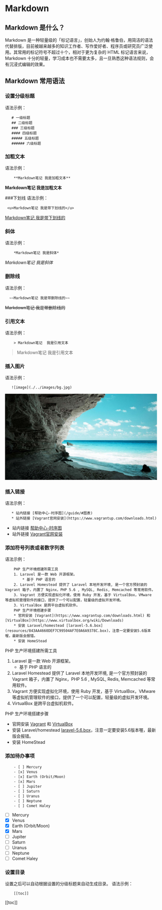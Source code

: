 

# Markdown
## Markdown 是什么？
Markdown 是一种轻量级的「标记语言」，创始人为约翰·格鲁伯，用简洁的语法代替排版，目前被越来越多的知识工作者、写作爱好者、程序员或研究员广泛使用。其常用的标记符号不超过十个，相对于更为复杂的 HTML 标记语言来说，Markdown 十分的轻量，学习成本也不需要太多，且一旦熟悉这种语法规则，会有沉浸式编辑的效果。

## Markdown 常用语法
 ### 设置分级标题
 语法示例：
 ```
    # 一级标题
    ## 二级标题
    ### 三级标题
    #### 四级标题
    ##### 五级标题
    ###### 六级标题
 ```

### 加粗文本
语法示例：
```
    **Markdown笔记 我是加粗文本**
```
**Markdown笔记 我是加粗文本**

###下划线
 语法示例：
 ```
  <u>Markdown笔记 我是带下划线的</u>
```
<u>Markdown笔记 我是带下划线的</u>

### 斜体
语法示例：
```
    *Markdown笔记 我是斜体*
```
*Markdown笔记 我是斜体*



### 删除线
 语法示例：
 ```
   ~~Markdown笔记 我是带删除线的~~
 ```
~~Markdown笔记 我是带删除线的~~

### 引用文本
语法示例：
```
    > Markdown笔记  我是引用文本
```
 > Markdown笔记  我是引用文本

 ### 插入图片
语法示例：
```
   ![image](./../images/bg.jpg)
```
![image](./../images/bg.jpg)

 
### 插入链接
语法示例：
```
   * 站内链接 [帮助中心-时序图](/guide/#图表)
   * 站外链接 [Vagrant官网安装](https://www.vagrantup.com/downloads.html)
```
* 站内链接 [帮助中心-时序图](/guide/#时序图)
* 站外链接 [Vagrant官网安装](https://www.vagrantup.com/downloads.html)

### 添加符号列表或者数字列表
语法示例：
```
    PHP 生产环境搭建所需工具
    1. Laravel 是一款 Web 开源框架。
        * 基于 PHP 语言的
    2. Laravel Homestead 提供了 Laravel 本地开发环境, 是一个官方预封装的 Vagrant 箱子，内置了 Nginx，PHP 5.6 , MySQL, Redis, Memcached 等常用软件。
    3. Vagrant 方便实现虚拟化环境，使用 Ruby 开发，基于 VirtualBox，VMware 等虚拟机管理软件的接口，提供了一个可以配置，轻量级的虚拟开发环境。
    3. VirtualBox 是跨平台虚拟机软件。
    PHP 生产环境搭建步骤
    * 官网安装 [Vagrant](https://www.vagrantup.com/downloads.html) 和 [VirtualBox](https://www.virtualbox.org/wiki/Downloads)
    * 安装 Laravel/homestead [laravel-5.6.box](resources/843AA4660DEF7C99504AF7E0A6A9378C.box)，注意一定要安装5.6版本喔，最新版会报错。
    * 安装 HomeStead
```
PHP 生产环境搭建所需工具
1. Laravel 是一款 Web 开源框架。
    * 基于 PHP 语言的
2. Laravel Homestead 提供了 Laravel 本地开发环境, 是一个官方预封装的 Vagrant 箱子，内置了 Nginx，PHP 5.6 , MySQL, Redis, Memcached 等常用软件。
3. Vagrant 方便实现虚拟化环境，使用 Ruby 开发，基于 VirtualBox，VMware 等虚拟机管理软件的接口，提供了一个可以配置，轻量级的虚拟开发环境。
3. VirtualBox 是跨平台虚拟机软件。

PHP 生产环境搭建步骤
* 官网安装 [Vagrant](https://www.vagrantup.com/downloads.html) 和 [VirtualBox](https://www.virtualbox.org/wiki/Downloads)
* 安装 Laravel/homestead [laravel-5.6.box](resources/843AA4660DEF7C99504AF7E0A6A9378C.box)，注意一定要安装5.6版本喔，最新版会报错。
* 安装 HomeStead

### 添加待办事项

```
    - [ ] Mercury
    - [x] Venus
    - [x] Earth (Orbit/Moon)
    - [x] Mars
    - [ ] Jupiter
    - [ ] Saturn
    - [ ] Uranus
    - [ ] Neptune
    - [ ] Comet Haley
```
- [ ] Mercury
- [x] Venus
- [x] Earth (Orbit/Moon)
- [x] Mars
- [ ] Jupiter
- [ ] Saturn
- [ ] Uranus
- [ ] Neptune
- [ ] Comet Haley

### 设置目录
设置之后可以自动根据设置的分级标题来自动生成目录。 
语法示例：
```
    [[toc]]
```
[[toc]]








